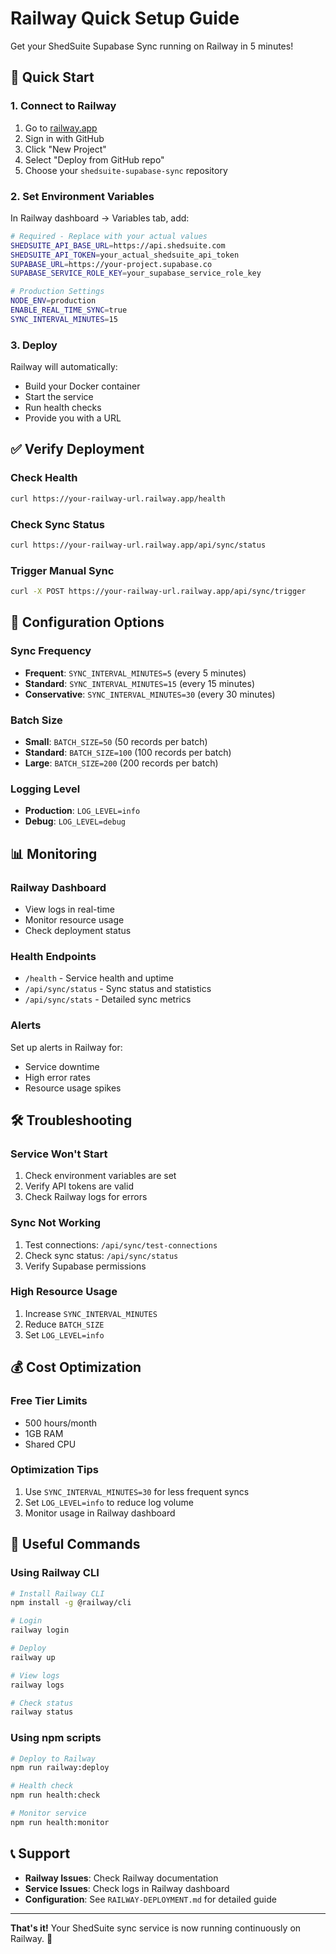 # Railway Quick Setup Guide

Get your ShedSuite Supabase Sync running on Railway in 5 minutes!

## 🚀 Quick Start

### 1. Connect to Railway
1. Go to [railway.app](https://railway.app)
2. Sign in with GitHub
3. Click "New Project"
4. Select "Deploy from GitHub repo"
5. Choose your `shedsuite-supabase-sync` repository

### 2. Set Environment Variables
In Railway dashboard → Variables tab, add:

```bash
# Required - Replace with your actual values
SHEDSUITE_API_BASE_URL=https://api.shedsuite.com
SHEDSUITE_API_TOKEN=your_actual_shedsuite_api_token
SUPABASE_URL=https://your-project.supabase.co
SUPABASE_SERVICE_ROLE_KEY=your_supabase_service_role_key

# Production Settings
NODE_ENV=production
ENABLE_REAL_TIME_SYNC=true
SYNC_INTERVAL_MINUTES=15
```

### 3. Deploy
Railway will automatically:
- Build your Docker container
- Start the service
- Run health checks
- Provide you with a URL

## ✅ Verify Deployment

### Check Health
```bash
curl https://your-railway-url.railway.app/health
```

### Check Sync Status
```bash
curl https://your-railway-url.railway.app/api/sync/status
```

### Trigger Manual Sync
```bash
curl -X POST https://your-railway-url.railway.app/api/sync/trigger
```

## 🔧 Configuration Options

### Sync Frequency
- **Frequent**: `SYNC_INTERVAL_MINUTES=5` (every 5 minutes)
- **Standard**: `SYNC_INTERVAL_MINUTES=15` (every 15 minutes)
- **Conservative**: `SYNC_INTERVAL_MINUTES=30` (every 30 minutes)

### Batch Size
- **Small**: `BATCH_SIZE=50` (50 records per batch)
- **Standard**: `BATCH_SIZE=100` (100 records per batch)
- **Large**: `BATCH_SIZE=200` (200 records per batch)

### Logging Level
- **Production**: `LOG_LEVEL=info`
- **Debug**: `LOG_LEVEL=debug`

## 📊 Monitoring

### Railway Dashboard
- View logs in real-time
- Monitor resource usage
- Check deployment status

### Health Endpoints
- `/health` - Service health and uptime
- `/api/sync/status` - Sync status and statistics
- `/api/sync/stats` - Detailed sync metrics

### Alerts
Set up alerts in Railway for:
- Service downtime
- High error rates
- Resource usage spikes

## 🛠️ Troubleshooting

### Service Won't Start
1. Check environment variables are set
2. Verify API tokens are valid
3. Check Railway logs for errors

### Sync Not Working
1. Test connections: `/api/sync/test-connections`
2. Check sync status: `/api/sync/status`
3. Verify Supabase permissions

### High Resource Usage
1. Increase `SYNC_INTERVAL_MINUTES`
2. Reduce `BATCH_SIZE`
3. Set `LOG_LEVEL=info`

## 💰 Cost Optimization

### Free Tier Limits
- 500 hours/month
- 1GB RAM
- Shared CPU

### Optimization Tips
1. Use `SYNC_INTERVAL_MINUTES=30` for less frequent syncs
2. Set `LOG_LEVEL=info` to reduce log volume
3. Monitor usage in Railway dashboard

## 🔗 Useful Commands

### Using Railway CLI
```bash
# Install Railway CLI
npm install -g @railway/cli

# Login
railway login

# Deploy
railway up

# View logs
railway logs

# Check status
railway status
```

### Using npm scripts
```bash
# Deploy to Railway
npm run railway:deploy

# Health check
npm run health:check

# Monitor service
npm run health:monitor
```

## 📞 Support

- **Railway Issues**: Check Railway documentation
- **Service Issues**: Check logs in Railway dashboard
- **Configuration**: See `RAILWAY-DEPLOYMENT.md` for detailed guide

---

**That's it!** Your ShedSuite sync service is now running continuously on Railway. 🎉 
